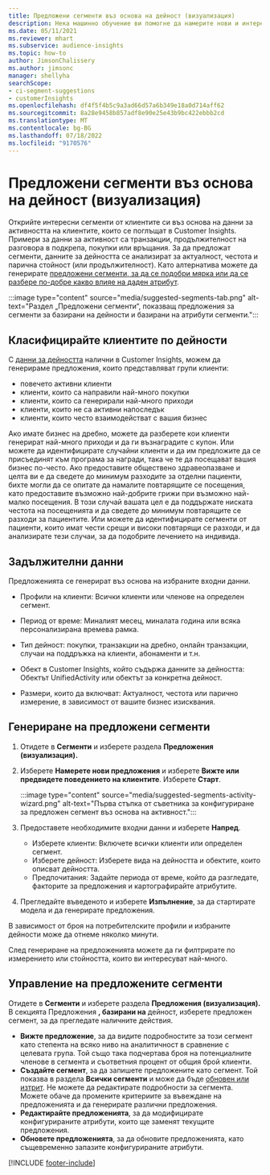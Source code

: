 ```yaml
---
title: Предложени сегменти въз основа на дейност (визуализация)
description: Нека машинно обучение ви помогне да намерите нови и интересни сегменти въз основа на активността на клиентите.
ms.date: 05/11/2021
ms.reviewer: mhart
ms.subservice: audience-insights
ms.topic: how-to
author: JimsonChalissery
ms.author: jimsonc
manager: shellyha
searchScope:
- ci-segment-suggestions
- customerInsights
ms.openlocfilehash: df4f5f4b5c9a3ad66d57a6b349e18a0d714aff62
ms.sourcegitcommit: 8a28e9458b857adf8e90e25e43b9bc422ebbb2cd
ms.translationtype: MT
ms.contentlocale: bg-BG
ms.lasthandoff: 07/18/2022
ms.locfileid: "9170576"
---
```

# <a name="suggested-segments-based-on-activity-preview"></a>Предложени сегменти въз основа на дейност (визуализация)

Открийте интересни сегменти от клиентите си въз основа на данни за активността на клиентите, които се поглъщат в Customer Insights. Примери за данни за активност са транзакции, продължителност на разговора в подкрепа, покупки или връщания. За да предложат сегменти, данните за дейността се анализират за актуалност, честота и парична стойност (или продължителност). Като алтернатива можете да генерирате [предложени сегменти, за да се подобри мярка или да се разбере по-добре какво влияе на даден атрибут](suggested-segments.md).

:::image type="content" source="media/suggested-segments-tab.png" alt-text="Раздел „Предложени сегменти“, показващ предложения за сегменти за базирани на дейности и базирани на атрибути сегменти.":::

## <a name="categorize-customers-by-activity"></a>Класифицирайте клиентите по дейности

С [данни за дейността](activities.md) налични в Customer Insights, можем да генерираме предложения, които представляват групи клиенти:

- повечето активни клиенти 
- клиенти, които са направили най-много покупки 
- клиенти, които са генерирали най-много приходи 
- клиенти, които не са активни напоследък 
- клиенти, които често взаимодействат с вашия бизнес  

Ако имате бизнес на дребно, можете да разберете кои клиенти генерират най-много приходи и да ги възнаградите с купон. Или можете да идентифицирате случайни клиенти и да им предложите да се присъединят към програма за награди, така че те да посещават вашия бизнес по-често.
Ако предоставите обществено здравеопазване и целта ви е да сведете до минимум разходите за отделни пациенти, бихте могли да се опитате да намалите повтарящите се посещения, като предоставите възможно най-добрите грижи при възможно най-малко посещения. В този случай вашата цел е да поддържате ниската честота на посещенията и да сведете до минимум повтарящите се разходи за пациентите. Или можете да идентифицирате сегменти от пациенти, които имат чести срещи и високи повтарящи се разходи, и да анализирате тези случаи, за да подобрите лечението на индивида.

## <a name="required-data"></a>Задължителни данни

Предложенията се генерират въз основа на избраните входни данни.

- Профили на клиенти: Всички клиенти или членове на определен сегмент.

- Период от време: Миналият месец, миналата година или всяка персонализирана времева рамка.

- Тип дейност: покупки, транзакции на дребно, онлайн транзакции, случаи на поддръжка на клиенти, абонаменти и т.н.  

- Обект в Customer Insights, който съдържа данните за дейността: Обектът UnifiedActivity или обектът за конкретна дейност.

- Размери, които да включват: Актуалност, честота или парично измерение, в зависимост от вашите бизнес изисквания.

## <a name="generate-suggested-segments"></a>Генериране на предложени сегменти

1. Отидете в **Сегменти** и изберете раздела **Предложения (визуализация).**

1. Изберете **Намерете нови предложения** и изберете **Вижте или предвидете поведението на клиентите**. Изберете **Старт**.

   :::image type="content" source="media/suggested-segments-activity-wizard.png" alt-text="Първа стъпка от съветника за конфигуриране за предложен сегмент въз основа на активност.":::

1. Предоставете необходимите входни данни и изберете **Напред**.

   - Изберете клиенти: Включете всички клиенти или определен сегмент.
   - Изберете дейност: Изберете вида на дейността и обектите, които описват дейността.
   - Предпочитания: Задайте периода от време, който да разгледате, факторите за предложения и картографирайте атрибутите.

1. Прегледайте въведеното и изберете **Изпълнение**, за да стартирате модела и да генерирате предложения.

В зависимост от броя на потребителските профили и избраните дейности може да отнеме няколко минути.

След генериране на предложенията можете да ги филтрирате по измерението или стойността, които ви интересуват най-много.

## <a name="manage-suggested-segments"></a>Управление на предложените сегменти

Отидете в **Сегменти** и изберете раздела **Предложения (визуализация).** В секцията Предложения **, базирани на** дейност, изберете предложен сегмент, за да прегледате наличните действия.

- **Вижте предложение**, за да видите подробностите за този сегмент като степента на всяко ниво на аналитичност в сравнение с целевата група. Той също така подчертава броя на потенциалните членове в сегмента и съответния процент от общия брой клиенти.
- **Създайте сегмент**, за да запишете предложените като сегмент. Той показва в раздела **Всички сегменти** и може да бъде [обновен или изтрит](segments.md). Не можете да редактирате подробности за сегмента. Можете обаче да промените критериите за въвеждане на предложенията и да генерирате различни предложения.
- **Редактирайте предложенията**, за да модифицирате конфигурираните атрибути, които ще заменят текущите предложения.
- **Обновете предложенията**, за да обновите предложенията, като същевременно запазите конфигурираните атрибути.

[!INCLUDE [footer-include](includes/footer-banner.md)]
